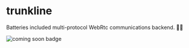 # trunkline

Batteries included multi-protocol WebRtc communications backend. 📶🔋

![coming soon badge](https://img.shields.io/badge/status-coming%20soon-brightgreen.svg)
